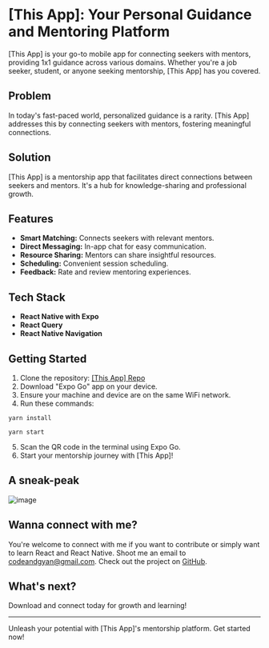 # [This App]: Your Personal Guidance and Mentoring Platform

[This App] is your go-to mobile app for connecting seekers with mentors, providing 1x1 guidance across various domains. Whether you're a job seeker, student, or anyone seeking mentorship, [This App] has you covered.

## Problem

In today's fast-paced world, personalized guidance is a rarity. [This App] addresses this by connecting seekers with mentors, fostering meaningful connections.

## Solution

[This App] is a mentorship app that facilitates direct connections between seekers and mentors. It's a hub for knowledge-sharing and professional growth.

## Features

- **Smart Matching:** Connects seekers with relevant mentors.
- **Direct Messaging:** In-app chat for easy communication.
- **Resource Sharing:** Mentors can share insightful resources.
- **Scheduling:** Convenient session scheduling.
- **Feedback:** Rate and review mentoring experiences.

## Tech Stack

- **React Native with Expo**
- **React Query**
- **React Native Navigation**

## Getting Started

1. Clone the repository: [[This App] Repo](https://github.com/codeandgyan/connectl)
2. Download "Expo Go" app on your device.
3. Ensure your machine and device are on the same WiFi network.
4. Run these commands:
```
yarn install
```
```
yarn start
```
5. Scan the QR code in the terminal using Expo Go.
6. Start your mentorship journey with [This App]!

## A sneak-peak
![image](https://github.com/codeandgyan/connectl/assets/140544523/2d209e64-0121-4c45-bd83-eff0a63a43bc)

## Wanna connect with me?

You're welcome to connect with me if you  want to contribute or simply want to learn React and React Native. Shoot me an email to codeandgyan@gmail.com.
Check out the project on [GitHub](https://github.com/codeandgyan/connectl).

## What's next?

Download and connect today for growth and learning!

---

Unleash your potential with [This App]'s mentorship platform. Get started now!
